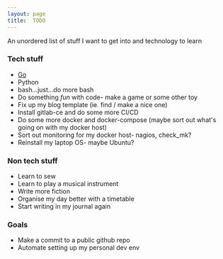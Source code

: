 ```yaml
---
layout: page
title:  TODO
---
```


An unordered list of stuff I want to get into and technology to learn

### Tech stuff
- [Go](https://tour.golang.org/welcome/1)
- Python
- bash...just...do more bash
- Do something _fun_ with code- make a game or some other toy
- Fix up my blog template (ie. find / make a nice one)
- Install gitlab-ce and do some more CI/CD
- Do some more docker and docker-compose (maybe sort out what's going on with my docker host)
- Sort out monitoring for my docker host- nagios, check_mk?
- Reinstall my laptop OS- maybe Ubuntu?

### Non tech stuff
- Learn to sew
- Learn to play a musical instrument
- Write more fiction
- Organise my day better with a timetable
- Start writing in my journal again

### Goals
- Make a commit to a public github repo
- Automate setting up my personal dev env